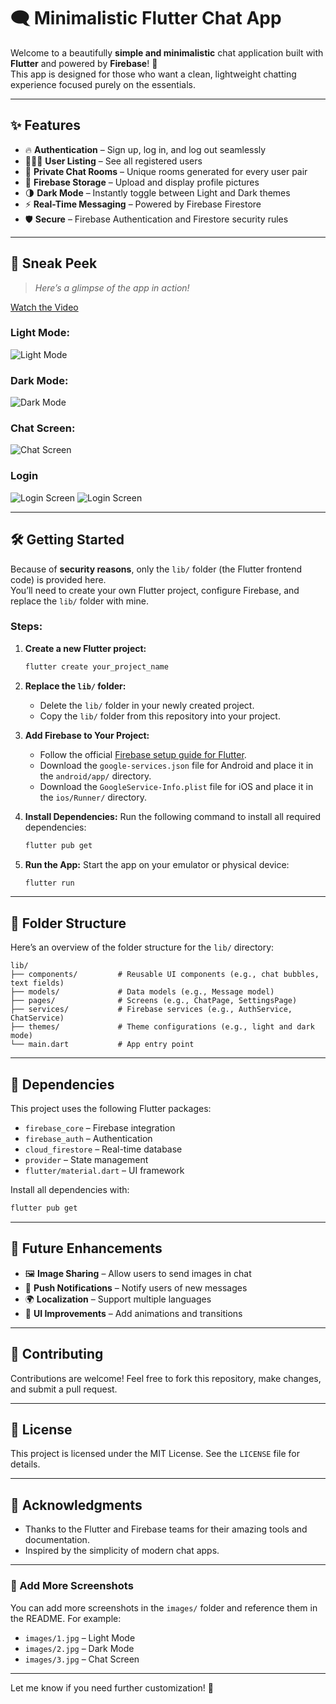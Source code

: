# 🗨️ Minimalistic Flutter Chat App

Welcome to a beautifully **simple and minimalistic** chat application built with **Flutter** and powered by **Firebase**! 🚀  
This app is designed for those who want a clean, lightweight chatting experience focused purely on the essentials.

---

## ✨ Features

- 🔥 **Authentication** – Sign up, log in, and log out seamlessly
- 🧑‍🤝‍🧑 **User Listing** – See all registered users
- 💬 **Private Chat Rooms** – Unique rooms generated for every user pair
- 📁 **Firebase Storage** – Upload and display profile pictures
- 🌗 **Dark Mode** – Instantly toggle between Light and Dark themes
- ⚡ **Real-Time Messaging** – Powered by Firebase Firestore
- 🛡️ **Secure** – Firebase Authentication and Firestore security rules

---

## 📸 Sneak Peek

> _Here’s a glimpse of the app in action!_

[Watch the Video](media/Demo.gif)

### Light Mode:

![Light Mode](media/5.jpeg)

### Dark Mode:

![Dark Mode](media/7.jpeg)

### Chat Screen:

![Chat Screen](media/3.jpeg)

### Login

![Login Screen](media/1.jpeg)
![Login Screen](media/8.jpeg)

---

## 🛠️ Getting Started

Because of **security reasons**, only the `lib/` folder (the Flutter frontend code) is provided here.  
You’ll need to create your own Flutter project, configure Firebase, and replace the `lib/` folder with mine.

### Steps:

1. **Create a new Flutter project:**

   ```bash
   flutter create your_project_name
   ```

2. **Replace the `lib/` folder:**

   - Delete the `lib/` folder in your newly created project.
   - Copy the `lib/` folder from this repository into your project.

3. **Add Firebase to Your Project:**

   - Follow the official [Firebase setup guide for Flutter](https://firebase.google.com/docs/flutter/setup).
   - Download the `google-services.json` file for Android and place it in the `android/app/` directory.
   - Download the `GoogleService-Info.plist` file for iOS and place it in the `ios/Runner/` directory.

4. **Install Dependencies:**
   Run the following command to install all required dependencies:

   ```bash
   flutter pub get
   ```

5. **Run the App:**
   Start the app on your emulator or physical device:
   ```bash
   flutter run
   ```

---

## 🧩 Folder Structure

Here’s an overview of the folder structure for the `lib/` directory:

```
lib/
├── components/         # Reusable UI components (e.g., chat bubbles, text fields)
├── models/             # Data models (e.g., Message model)
├── pages/              # Screens (e.g., ChatPage, SettingsPage)
├── services/           # Firebase services (e.g., AuthService, ChatService)
├── themes/             # Theme configurations (e.g., light and dark mode)
└── main.dart           # App entry point
```

---

## 🔧 Dependencies

This project uses the following Flutter packages:

- `firebase_core` – Firebase integration
- `firebase_auth` – Authentication
- `cloud_firestore` – Real-time database
- `provider` – State management
- `flutter/material.dart` – UI framework

Install all dependencies with:

```bash
flutter pub get
```

---

## 🚀 Future Enhancements

- 🖼️ **Image Sharing** – Allow users to send images in chat
- 🔔 **Push Notifications** – Notify users of new messages
- 🌍 **Localization** – Support multiple languages
- 🧹 **UI Improvements** – Add animations and transitions

---

## 🤝 Contributing

Contributions are welcome! Feel free to fork this repository, make changes, and submit a pull request.

---

## 📜 License

This project is licensed under the MIT License. See the `LICENSE` file for details.

---

## 🙌 Acknowledgments

- Thanks to the Flutter and Firebase teams for their amazing tools and documentation.
- Inspired by the simplicity of modern chat apps.

---

### 📸 Add More Screenshots

You can add more screenshots in the `images/` folder and reference them in the README. For example:

- `images/1.jpg` – Light Mode
- `images/2.jpg` – Dark Mode
- `images/3.jpg` – Chat Screen

---

Let me know if you need further customization! 🚀
